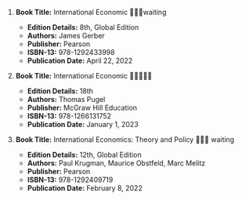1. **Book Title:** International Economic 📒🔐🚫waiting
   - **Edition Details:** 8th, Global Edition
   - **Authors:** James Gerber
   - **Publisher:** Pearson
   - **ISBN-13:** 978-1292433998
   - **Publication Date:** April 22, 2022

2. **Book Title:** International Economic 🚨🚨🚨🚨🚨
   - **Edition Details:** 18th
   - **Authors:** Thomas Pugel
   - **Publisher:** McGraw Hill Education
   - **ISBN-13:** 978-1266131752
   - **Publication Date:** January 1, 2023

3. **Book Title:** International Economics: Theory and Policy 📒🔐🚫 waiting
   - **Edition Details:** 12th, Global Edition
   - **Authors:** Paul Krugman, Maurice Obstfeld, Marc Melitz
   - **Publisher:** Pearson
   - **ISBN-13:** 978-1292409719
   - **Publication Date:** February 8, 2022
